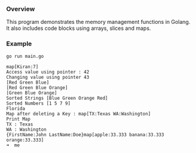 ### Overview
This program demonstrates the memory management functions in Golang. It also includes code
blocks using arrays, slices and maps.
### Example
`go run main.go`
```
map[Kiran:7]
Access value using pointer : 42
Changing value using pointer 43
[Red Green Blue]
[Red Green Blue Orange]
[Green Blue Orange]
Sorted Strings [Blue Green Orange Red]
Sorted Numbers [1 5 7 9]
Florida
Map after deleting a Key : map[TX:Texas WA:Washington]
Print Map
TX : Texas
WA : Washington
{FirstName:John LastName:Doe}map[apple:33.333 banana:33.333 orange:33.333]
➜  me
```